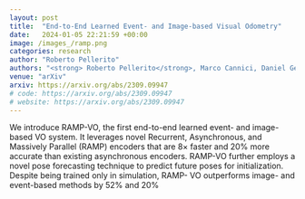 ```yaml
---
layout: post
title:  "End-to-End Learned Event- and Image-based Visual Odometry"
date:   2024-01-05 22:21:59 +00:00
image: /images_/ramp.png
categories: research
author: "Roberto Pellerito"
authors: "<strong> Roberto Pellerito</strong>, Marco Cannici, Daniel Gehrig, Joris Belhadj, Olivier Dubois-Matra, Massimo Casasco, Davide Scaramuzza"
venue: "arXiv"
arxiv: https://arxiv.org/abs/2309.09947
# code: https://arxiv.org/abs/2309.09947
# website: https://arxiv.org/abs/2309.09947
---
```

We introduce RAMP-VO, the first end-to-end learned event- and image-based VO system. It leverages novel Recurrent, Asynchronous, and Massively Parallel (RAMP) encoders that are 8× faster and 20% more accurate than existing asynchronous encoders. RAMP-VO further employs a novel pose forecasting technique to predict future poses for initialization. Despite being trained only in simulation, RAMP- VO outperforms image- and event-based methods by 52% and 20%